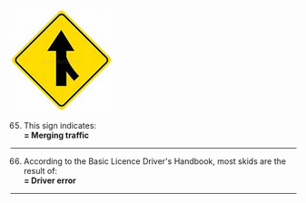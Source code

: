 ![merge](https://github.com/tamunoWoks/drivers_assessment/blob/main/images/merge.jfif)

65. This sign indicates:  
    **= Merging traffic**
---
66. According to the Basic Licence Driver's Handbook, most skids are the result of:  
    **= Driver error**
---

